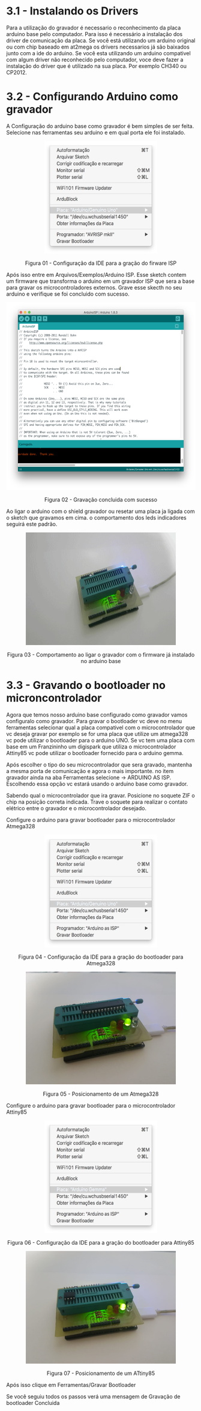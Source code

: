 # 3.1 - Instalando os Drivers

  Para a utilização do gravador é necessario o reconhecimento da placa arduino base pelo computador. Para isso é necessário a instalação dos driver de comunicação da placa.
  Se você está utilizando um arduino original ou com chip baseado em at2mega os drivers necessarios já são baixados junto com a ide do arduino.
  Se você esta utilizando um arduino compativel com algum driver não reconhecido pelo computador, voce deve fazer a instalação do driver que é utilizado na sua placa. Por exemplo CH340 ou CP2012.
  
# 3.2 - Configurando Arduino como gravador
  A Configuração do arduino base como gravador é bem simples de ser feita. Selecione nas ferramentas seu arduino e em qual porta ele foi instalado.
  
<p align="center">     
<img alt="ISP conf" src="./ISP_Burn.png"  width="300" height="300">  
</p>

<p align="center">   
Figura 01 - Configuração da IDE para a gração do firware ISP
</p>

  Após isso entre em Arquivos/Exemplos/Arduino ISP.
  Esse sketch contem um firmware que transforma o arduino em um gravador ISP que sera a base para gravar os microcontroladores externos. 
  Grave esse skecth no seu arduino e verifique se foi concluido com sucesso.
  
<p align="center">     
<img alt="ISP Code" src="./ISP_ok.png"  width="600" height="500">
</p>

<p align="center">   
Figura 02 - Gravação concluida com sucesso
</p>    

  Ao ligar o arduino com o shield gravador ou resetar uma placa ja ligada com o sketch que gravamos em cima. o comportamento dos leds indicadores seguirá este padrão.

<p align="center">       
<img alt="Power On" src="./power.gif"  width="400" height="300">
</p>

<p align="center">   
Figura 03 - Comportamento ao ligar o gravador com o firmware já instalado no arduino base
</p>
  
# 3.3 - Gravando o bootloader no microncontrolador
  Agora que temos nosso arduino base configurado como gravador vamos configuralo como gravador. Para gravar o bootloader vc deve no menu ferramentas selecionar qual a placa compativel com o microcontrolador que vc deseja gravar por exemplo se for uma placa que utilize um atmega328 vc pode utilizar o bootloader para o arduino UNO. Se vc tem uma placa com base em um Franzininho um digispark que utiliza o microcontrolador Attiny85 vc pode utilizar o bootloader fornecido para o arduino gemma.
  
  Após escolher o tipo do seu microcontrolador que sera gravado, mantenha a mesma porta de comunicação e agora o mais importante. no item gravador ainda na aba Ferramentas selecione -> ARDUINO AS ISP. Escolhendo essa opção vc estará usando o arduino base como gravador.
  
  Sabendo qual o microcontrolador que ira gravar. Posicione no soquete ZIF o chip na posição correta indicada. Trave o soquete para realizar o contato elétrico entre o gravador e o microcontrolador desejado.
  
  Configure o arduino para gravar bootloader para o microcontrolador Atmega328

<p align="center">       
<img alt="Atmega328_conf" src="./Boot_uno.png"  width="300" height="300">
</p>

<p align="center">   
Figura 04 - Configuração da IDE para a gração do bootloader para Atmega328
</p>

<p align="center">       
<img alt="Atmega328" src="./boot328.jpg"  width="400" height="300">
</p>

<p align="center">   
Figura 05 - Posicionamento de um Atmega328
</p>

  Configure o arduino para gravar bootloader para o microcontrolador Attiny85

<p align="center">       
<img alt="Attiny85_conf" src="./Boot_attiny85.png"  width="300" height="300">
</p>

<p align="center">   
Figura 06 - Configuração da IDE para a gração do bootloader para Attiny85
</p>

<p align="center">     
<img alt="ATtiny85" src="./boot85.jpg"  width="400" height="300">
</p>

<p align="center">   
Figura 07 - Posicionamento de um ATtiny85
</p>

  Após isso clique em Ferramentas/Gravar Bootloader
  
  Se você seguiu todos os passos verá uma mensagem de Gravação de bootloader Concluida 
